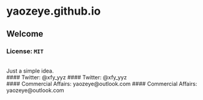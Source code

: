 # yaozeye.github.io
## Welcome
### License: ``MIT``
<br />
Just a simple idea.
<br />
#### Twitter: @xfy_yyz
#### Twitter: @xfy_yyz
<br />
#### Commercial Affairs: yaozeye@outlook.com
#### Commercial Affairs: yaozeye@outlook.com
<br />
